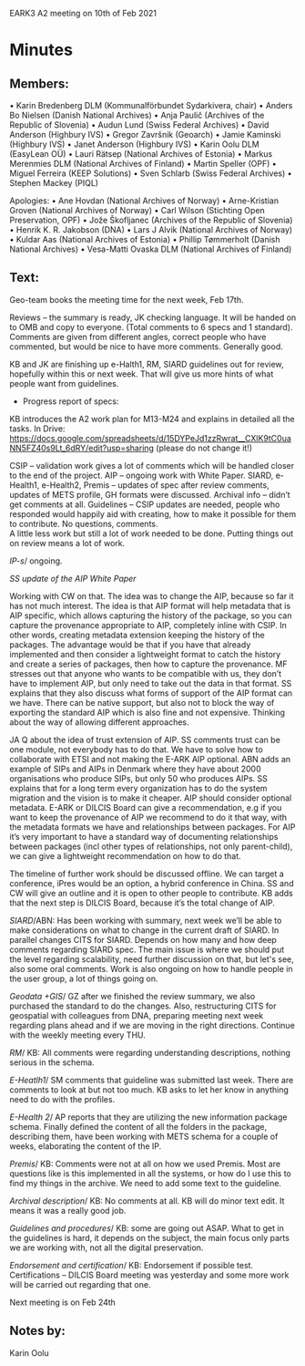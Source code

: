 EARK3 A2 meeting on 10th of Feb 2021

# Minutes

## Members:

• Karin Bredenberg DLM (Kommunalförbundet Sydarkivera, chair)
• Anders Bo Nielsen (Danish National Archives)
• Anja Paulič (Archives of the Republic of Slovenia) 
• Audun Lund (Swiss Federal Archives)
• David Anderson (Highbury IVS)
• Gregor Završnik (Geoarch)
• Jamie Kaminski (Highbury IVS)
• Janet Anderson (Highbury IVS)
• Karin Oolu DLM (EasyLean OÜ)
• Lauri Rätsep (National Archives of Estonia)
• Markus Merenmies DLM (National Archives of Finland)
• Martin Speller (OPF) 
• Miguel Ferreira (KEEP Solutions)
• Sven Schlarb (Swiss Federal Archives)
• Stephen Mackey (PIQL)

Apologies: 
• Ane Hovdan (National Archives of Norway)
• Arne-Kristian Groven (National Archives of Norway) 
• Carl Wilson (Stichting Open Preservation, OPF)
• Jože Škofljanec (Archives of the Republic of Slovenia)
• Henrik K. R. Jakobson (DNA)
• Lars J Alvik (National Archives of Norway)
• Kuldar Aas (National Archives of Estonia)
• Phillip Tømmerholt (Danish National Archives)
• Vesa-Matti Ovaska DLM (National Archives of Finland)



## Text: 

Geo-team books the meeting time for the next week, Feb 17th.

Reviews – the summary is ready, JK checking language. It will be handed on to OMB and copy to everyone. (Total comments to 6 specs and 1 standard). Comments are given from different angles, correct people who have commented, but would be nice to have more comments. Generally good. 

KB and JK are finishing up e-Halth1, RM,  SIARD guidelines out for review, hopefully within this or next week. That will give us more hints of what people want from guidelines.   

- Progress report of specs:

KB introduces the A2 work plan for M13-M24 and explains in detailed all the tasks. In Drive: https://docs.google.com/spreadsheets/d/15DYPeJd1zzRwrat__CXlK9tC0uaNN5FZ40s9Lt_6dRY/edit?usp=sharing (please do not change it!)

CSIP – validation work gives a lot of comments which will be handled closer to the end of the project.
AIP – ongoing work with White Paper.
SIARD, e-Health1, e-Health2, Premis – updates of spec after review comments, updates of METS profile, GH formats were discussed. Archival info – didn’t get comments at all.
Guidelines – CSIP updates are needed, people who responded would happily aid with creating, how to make it possible for them to contribute. 
No questions, comments.  
A little less work but still a lot of work needed to be done. Putting things out on review means a lot of work. 

*IP-s*/ ongoing. 

*SS update of the AIP White Paper*

Working with CW on that. The idea was to change the AIP, because so far it has not much interest. The idea is that AIP format will help metadata that is AIP specific, which allows capturing the history of the package, so you can capture the provenance appropriate to AIP, completely inline with CSIP. In other words, creating metadata extension keeping the history of the packages. The advantage would be that if you have that already implemented and then consider a lightweight format to catch the history and create a series of packages, then how to capture the provenance. MF stresses out that anyone who wants to be compatible with us, they don’t have to implement AIP, but only need to take out the data in that format. SS explains that they also discuss what forms of support of the AIP format can we have. There can be native support, but also not to block the way of exporting the standard AIP which is also fine and not expensive. Thinking about the way of allowing different approaches. 

JA Q about the idea of trust extension of AIP. SS comments trust can be one module, not everybody has to do that. We have to solve how to collaborate with ETSI and not making the E-ARK AIP optional. ABN adds an example of SIPs and AIPs in Denmark where they have about 2000  organisations who produce SIPs, but only 50 who produces AIPs. SS explains that for a long term every organization has to do the system migration and the vision is to make it cheaper. AIP should consider optional metadata. E-ARK or DILCIS Board can give a recommendation, e.g if you want to keep the provenance of AIP we recommend to do it that way, with the metadata formats we have and relationships between packages. For AIP it’s very important to have a standard way of documenting relationships between packages (incl other types of relationships, not only parent-child), we can give a lightweight recommendation on how to do that.

The timeline of further work should be discussed offline. We can target a conference, iPres would be an option, a hybrid conference in China. SS and CW will give an outline and it is open to other people to contribute. KB adds that the next step is DILCIS Board, because it’s the total change of AIP.  
                                                                                                                         
*SIARD*/ABN: Has been working with summary, next week we’ll be able to make considerations on what to change in the current draft of SIARD. In parallel changes CITS for SIARD. Depends on how many and how deep comments regarding SIARD spec. The main issue is where we should put the level regarding scalability, need further discussion on that, but let's see, also some oral comments.  Work is also ongoing on how to handle people in the user group, a lot of things going on. 

*Geodata +GIS*/ GZ after we finished the review summary, we also purchased the standard to do the changes. Also, restructuring CITS for geospatial with colleagues from DNA, preparing meeting next week regarding plans ahead and if we are moving in the right directions. Continue with the weekly meeting every THU. 

*RM*/ KB: All comments were regarding understanding descriptions, nothing serious in the schema.  

*E-Heatlh1*/ SM comments that guideline was submitted last week. There are comments to look at but not too much. KB asks to let her know in anything need to do with the profiles.  

*E-Health 2*/ AP reports that they are utilizing the new information package schema. Finally defined the content of all the folders in the package, describing them, have been working with METS schema for a couple of weeks, elaborating the content of the IP. 

*Premis*/ KB: Comments were not at all on how we used Premis. Most are questions like is this implemented in all the systems, or how do I use this to find my things in the archive. We need to add some text to the guideline.

*Archival description*/ KB: No comments at all. KB will do minor text edit. It means it was a really good job.  

*Guidelines and procedures*/ KB: some are going out ASAP. What to get in the guidelines is hard, it depends on the subject, the main focus only parts we are working with, not all the digital preservation. 

*Endorsement and certification*/ KB: Endorsement if possible test. Certifications – DILCIS Board meeting was yesterday and some more work will be carried out regarding that one.

Next meeting is on Feb 24th 

## Notes by: 

Karin Oolu
